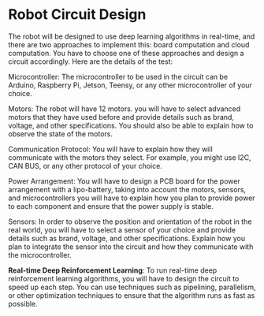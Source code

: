 # Robot Circuit Design

The robot will be designed to use deep learning algorithms in real-time, and there are two approaches to implement this:
board computation and cloud computation. 
You have to choose one of these approaches and design a circuit accordingly. Here are the details of the test:

Microcontroller: The microcontroller to be used in the circuit can be Arduino, Raspberry Pi, Jetson, Teensy, or any other 
microcontroller of your choice. 

Motors: The robot will have 12 motors. you will have to select advanced motors that they have used before and 
provide details such as brand, voltage, and other specifications. You should also be able to explain how 
to observe the state of the motors.

Communication Protocol: You will have to explain how they will communicate with the motors they select.
For example, you might use I2C, CAN BUS, or any other protocol of your choice.

Power Arrangement: You will have to design a PCB board for the power arrangement with a lipo-battery, 
taking into account the motors, sensors, and microcontrollers you will have to explain how you plan to provide power
to each component and ensure that the power supply is stable.

Sensors: In order to observe the position and orientation of the robot in the real world, you will have 
to select a sensor of your choice and provide details such as brand, voltage, and other specifications. 
Explain how you plan to integrate the sensor into the circuit and how they communicate with the microcontroller.

**Real-time Deep Reinforcement Learning**: To run real-time deep reinforcement
learning algorithms, you will have to design the circuit to speed up each step.
You can use techniques such as pipelining, parallelism, or other optimization techniques to ensure that the algorithm runs as fast as possible.


